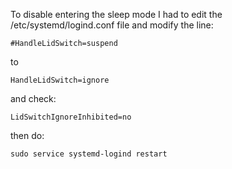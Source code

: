 

To disable entering the sleep mode I had to edit the /etc/systemd/logind.conf file 
and modify the line:

```
#HandleLidSwitch=suspend
```
to 

```
HandleLidSwitch=ignore
```

and check:

```
LidSwitchIgnoreInhibited=no
```

then do:

```
sudo service systemd-logind restart
```